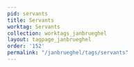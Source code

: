 ```yaml
---
pid: servants
title: Servants
worktag: Servants
collection: worktags_janbrueghel
layout: tagpage_janbrueghel
order: '152'
permalink: "/janbrueghel/tags/servants"
---
```

